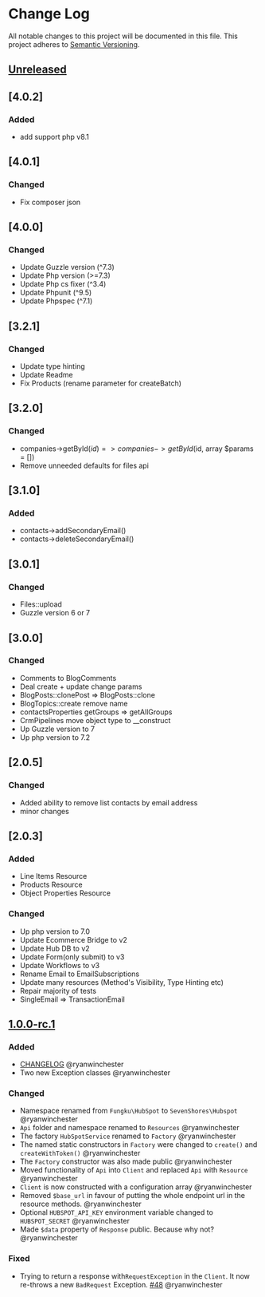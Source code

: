 # Change Log
All notable changes to this project will be documented in this file.
This project adheres to [Semantic Versioning](http://semver.org/).

## [Unreleased](https://github.com/HubSpot/hubspot-php/compare/v4.0.2...HEAD)

## [4.0.2]

### Added
- add support php v8.1

## [4.0.1]

### Changed
- Fix composer json

## [4.0.0]

### Changed
- Update Guzzle version (^7.3)
- Update Php version (>=7.3)
- Update Php cs fixer (^3.4)
- Update Phpunit (^9.5)
- Update Phpspec (^7.1)

## [3.2.1]

### Changed
- Update type hinting
- Update Readme 
- Fix Products (rename parameter for createBatch) 

## [3.2.0]

### Changed
- companies->getById($id) => companies->getById($id, array $params = [])
- Remove unneeded defaults for files api

## [3.1.0]

### Added
- contacts->addSecondaryEmail()
- contacts->deleteSecondaryEmail()

## [3.0.1]

### Changed
- Files::upload
- Guzzle version 6 or 7

## [3.0.0]

### Changed
- Comments to BlogComments
- Deal create + update change params 
- BlogPosts::clonePost => BlogPosts::clone
- BlogTopics::create remove name
- contactsProperties getGroups => getAllGroups
- CrmPipelines move object type to __construct
- Up Guzzle version to 7
- Up php version to 7.2

## [2.0.5]

### Changed
- Added ability to remove list contacts by email address
- minor changes

## [2.0.3]

### Added
- Line Items Resource
- Products Resource
- Object Properties Resource

### Changed
- Up php version to 7.0
- Update Ecommerce Bridge to v2
- Update Hub DB to v2
- Update Form(only submit) to v3
- Update Workflows to v3
- Rename Email to EmailSubscriptions
- Update many resources (Method's Visibility, Type Hinting etc)
- Repair majority of tests
- SingleEmail => TransactionEmail

## [1.0.0-rc.1]

### Added
- [CHANGELOG](http://keepachangelog.com/) @ryanwinchester
- Two new Exception classes @ryanwinchester

### Changed
- Namespace renamed from `Fungku\HubSpot` to `SevenShores\Hubspot` @ryanwinchester
- `Api` folder and namespace renamed to `Resources` @ryanwinchester
- The factory `HubSpotService` renamed to `Factory` @ryanwinchester
- The named static constructors in `Factory` were changed to `create()` and `createWithToken()` @ryanwinchester
- The `Factory` constructor was also made public @ryanwinchester
- Moved functionality of `Api` into `Client` and replaced `Api` with `Resource` @ryanwinchester
- `Client` is now constructed with a configuration array @ryanwinchester
- Removed `$base_url` in favour of putting the whole endpoint url in the resource methods. @ryanwinchester
- Optional `HUBSPOT_API_KEY` environment variable changed to `HUBSPOT_SECRET` @ryanwinchester
- Made `$data` property of `Response` public. Because why not? @ryanwinchester

### Fixed
- Trying to return a response with`RequestException` in the `Client`. It now re-throws a new `BadRequest` Exception. [#48](https://github.com/ryanwinchester/hubspot-php/issues/48) @ryanwinchester

[Unreleased]: https://github.com/ryanwinchester/hubspot-php/compare/v4.0.2...HEAD
[1.0.0-rc.1]: https://github.com/ryanwinchester/hubspot-php/compare/v0.9.11...v1.0.0-rc.1
